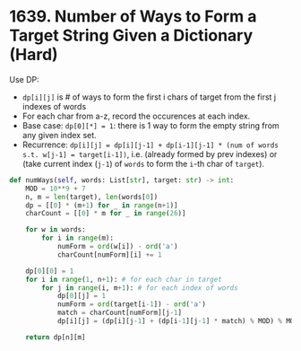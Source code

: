 # 1639. Number of Ways to Form a Target String Given a Dictionary (Hard)

Use DP:
- `dp[i][j]` is # of ways to form the first i chars of target from the first j indexes of words
- For each char from a-z, record the occurences at each index.
- Base case: `dp[0][*] = 1`: there is 1 way to form the empty string from any given index set.
- Recurrence: `dp[i][j] = dp[i][j-1] + dp[i-1][j-1] * (num of words s.t. w[j-1] = target[i-1])`, i.e. (already formed by prev indexes) or (take current index (`j-1`) of `words` to form the `i`-th char of `target`).

```python
def numWays(self, words: List[str], target: str) -> int:
    MOD = 10**9 + 7
    n, m = len(target), len(words[0])
    dp = [[0] * (m+1) for _ in range(n+1)]
    charCount = [[0] * m for _ in range(26)]

    for w in words:
        for i in range(m):
            numForm = ord(w[i]) - ord('a')
            charCount[numForm][i] += 1

    dp[0][0] = 1
    for i in range(1, n+1): # for each char in target
        for j in range(i, m+1): # for each index of words
            dp[0][j] = 1
            numForm = ord(target[i-1]) - ord('a')
            match = charCount[numForm][j-1]
            dp[i][j] = (dp[i][j-1] + (dp[i-1][j-1] * match) % MOD) % MOD

    return dp[n][m]
```
